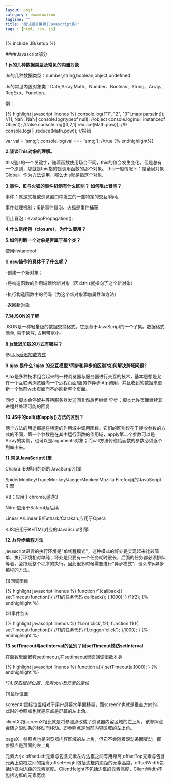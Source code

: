 ```yaml
---
layout: post
category : examination
tagline: ""
title: "面试题目集锦(Javascript篇)"
tags : [html, css, js]
---
```

{% include JB/setup %}

####Javascript部分

**1.js的几种数据类型及常见的内置对象**

Js的几种数据类型：number,string,boolean,object,undefined 

Js的常见内置对象类：Date,Array,Math、Number、Boolean、String、Array、RegExp、Function... 

例：

{% highlight javascript linenos %}
console.log(["1", "2", "3"].map(parseInt));  //[1, NaN, NaN]
console.log(typeof null);                    //object
console.log(null instanceof Object);         //false
console.log([3,2,1].reduce(Math.pow));       //9
console.log([].reduce(Math.pow));            //报错

var val = 'smtg'; 
console.log(val === 'smtg');                 //true
{% endhighlight%}

**2.谈谈This对象的理解。**

this是js的一个关键字，随着函数使用场合不同，this的值会发生变化。但是总有一个原则，那就是this指的是调用函数的那个对象。 this一般情况下：是全局对象Global。作为方法调用，那么this就是指这个对象.

**3.事件、IE与火狐的事件机制有什么区别？ 如何阻止冒泡？**

事件：就是文档或浏览窗口中发生的一些特定的交互瞬间。

事件处理机制：IE是事件冒泡、火狐是事件捕获

阻止冒泡：ev.stopPropagation();

**4.什么是闭包（closure），为什么要用？**

**5.如何判断一个对象是否属于某个类？**

使用instanceof

**6.new操作符具体干了什么呢？**

-创建一个新对象；

-将构造函数的作用域赋给新对象（因此this就指向了这个新对象）

-执行构造函数中的代码（为这个新对象添加属性和方法）

-返回新对象

**7.对JSON的了解**

JSON是一种轻量级的数据交换格式。它是基于JavaScript的一个子集。数据格式简单, 易于读写, 占用带宽小。

**8.js延迟加载的方式有哪些？**

参见[Js延迟加载方式](http://tim-ju.github.io/notes/2015/03/16/3/)

**9.ajax 是什么?ajax 的交互模型?同步和异步的区别?如何解决跨域问题?**

Ajax是多种技术组合起来的一种浏览器与服务器进行交互的技术，基本思想是允许一个互联网浏览器向一个远程页面/服务作异步http调用，并且收到的数据来更新一个当前web页面而不必刷新整个页面。

同步：脚本会停留并等待服务器发送回复然后再继续
异步：脚本允许页面继续其进程并处理可能的回复

**10.JS中的call()和apply()方法的区别？**

两个方法的用途都是在特定的作用域中调用函数。它们的区别仅在于接收参数的方式的不同，第一个参数是在其中运行函数的作用域，apply第二个参数可以是Array的实例，也可以是arguments对象；而call方法传递给函数的参数必须逐个列举出来。

**11.常见JavaScript引擎**

Chakra:IE9启用的新的JavaScript引擎

SpiderMonkey/TraceMonkey/JaegerMonkey:Mozilla Firefox用的JavaScript引擎

V8：应用于chrome,遨游3

Nitro:应用于Safari4及后续

Linear A/Linear B/Futhark/Carakan:应用于Opera

KJS:应用于KHTML对应的JavaScript引擎

**12.Js异步编程方法**

javascript语言的执行环境是"单线程模式"，这种模式的好处是实现起来比较简单，执行环境相对单纯；坏处是只要有一个任务耗时很长，后面的任务都必须排队等着，会拖延整个程序的执行，因此很多时候需要进行“异步模式”，请列举js异步编程的方法。

(1)回调函数

{% highlight javascript linenos %}
function f1(callback){
  setTimeout(function(){
    //f1的任务代码
    callback();
  },1000);
}
f1(f2);
{% endhighlight %}

(2)事件监听

{% highlight javascript linenos %}
f1.on('click',f2);
function f1(){
  setTimeout(function(){
    //f1的任务代码
    f1.trigger('click');
  },1000);
}
{% endhighlight %}

**13.setTimeout与setInterval的区别？用setTimeout模仿setInterval**

在函数里面嵌套settimeout,在settimeout里面回调函数本身

{% highlight javascript linenos %}
function a(){
  setTimeout(a,1000);
}
{% endhighlight %}

**14.获取鼠标位置、元素大小及元素的定位*

(1)鼠标位置

screenX:鼠标位置相对于用户屏幕水平偏移量，而screenY也就是垂直方向的，此时的参照点也就是原点是屏幕的左上角。

clientX:跟screenX相比就是将参照点改成了浏览器内容区域的左上角，该参照点会随之滚动条的移动而移动。即参照点是当前内容区域的左上角。

pageX：参照点也是浏览器内容区域的左上角，但它不会随着滚动条而变动。即参照点是页面的左上角

元素大小: offsetLeft元素与包含元素左内边框之间有用距离,offsetTop元素与包含元素上边框之间的距离,offsetHeight包括边框内边距的元素高度，offsetWidth包括边框内边距的元素宽度。ClientHeight不包括边框的元素高度，ClientWidth不包括边框的元素宽度




